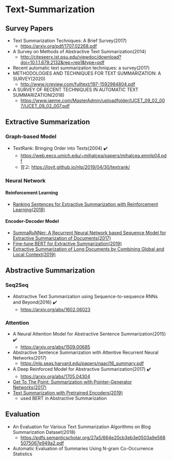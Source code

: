 # Text-Summarization
## Survey Papers
* Text Summarization Techniques: A Brief Survey(2017)
    - https://arxiv.org/pdf/1707.02268.pdf
* A Survey on Methods of Abstractive Text Summarization(2014)
    - http://citeseerx.ist.psu.edu/viewdoc/download?doi=10.1.1.679.2132&rep=rep1&type=pdf
* Recent automatic text summarization techniques: a survey(2017)
* METHODOLOGIES AND TECHNIQUES FOR TEXT SUMMARIZATION: A SURVEY(2020)
    - http://www.jcreview.com/fulltext/197-1592984804.pdf
* A SURVEY OF RECENT TECHNIQUES IN AUTOMATIC TEXT SUMMARIZATION(2018)
    - https://www.iaeme.com/MasterAdmin/uploadfolder/IJCET_09_02_007/IJCET_09_02_007.pdf

## Extractive Summarization

### Graph-based Model
- TextRank: Bringing Order into Texts(2004) ✔️
    - https://web.eecs.umich.edu/~mihalcea/papers/mihalcea.emnlp04.pdf
    - 참고: https://lovit.github.io/nlp/2019/04/30/textrank/
### Neural Network
#### Reinforcement Learning
* [Ranking Sentences for Extractive Summarization with Reinforcement Learning(2018)](https://arxiv.org/pdf/1802.08636.pdf)

#### Encoder-Decoder Model
* [SummaRuNNer: A Recurrent Neural Network based Sequence Model for Extractive Summarization of Documents(2017)](https://arxiv.org/abs/1611.04230)
* [Fine-tune BERT for Extractive Summarization(2019)](https://arxiv.org/abs/1903.10318)
* [Extractive Summarization of Long Documents by Combining Global and Local Context(2019)](https://arxiv.org/abs/1909.08089)
    
## Abstractive Summarization
### Seq2Seq
* Abstractive Text Summarization using Sequence-to-sequence RNNs and Beyond(2016) ✔️
    - https://arxiv.org/abs/1602.06023
### Attention
* A Neural Attention Model for Abstractive Sentence Summarization(2015) ✔️
    - https://arxiv.org/abs/1509.00685
* Abstractive Sentence Summarization with Attentive Recurrent Neural Networks(2017)
    - https://nlp.seas.harvard.edu/papers/naacl16_summary.pdf
* A Deep Reinforced Model for Abstractive Summarization(2017) ✔️
    - https://arxiv.org/abs/1705.04304
* [Get To The Point: Summarization with Pointer-Generator Networks(2017)](https://arxiv.org/abs/1704.04368)
* [Text Summarization with Pretrained Encoders(2019)](https://arxiv.org/pdf/1908.08345.pdf)
    - used BERT in Abstractive Summarization

## Evaluation
* An Evaluation for Various Text Summarization Algorithms on Blog Summarization Dataset(2018)
    - https://pdfs.semanticscholar.org/27a5/664e20cb3eb3e0503a9e5685075067e949a2.pdf
* Automatic Evaluation of Summaries Using N-gram Co-Occurrence Statistics

